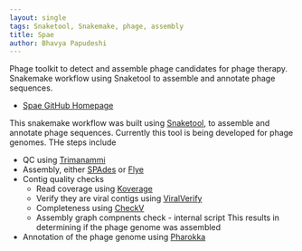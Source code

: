 ```yaml
---
layout: single
tags: Snaketool, Snakemake, phage, assembly
title: Spae
author: Bhavya Papudeshi
---
```


Phage toolkit to detect and assemble phage candidates for phage therapy. Snakemake workflow using Snaketool to assemble and annotate phage sequences.<!--more-->

 - [Spae GitHub Homepage](https://github.com/linsalrob/spae)

This snakemake workflow was built using [Snaketool](https://github.com/beardymcjohnface/Snaketool), to assemble and annotate phage sequences. Currently this tool is being developed for phage genomes. THe steps include

 - QC using [Trimanammi](https://github.com/beardymcjohnface/Trimnami)
 - Assembly, either [SPAdes](https://github.com/ablab/spades) or [Flye](https://github.com/fenderglass/Flye)
 - Contig quality checks
   - Read coverage using [Koverage](https://github.com/beardymcjohnface/Koverage)
   - Verify they are viral contigs using [ViralVerify](https://github.com/ablab/viralVerify)
   - Completeness using [CheckV](https://bitbucket.org/berkeleylab/CheckV)
   - Assembly graph compnents check - internal script This results in determining if the phage genome was assembled
 - Annotation of the phage genome using [Pharokka](https://github.com/gbouras13/pharokka)

